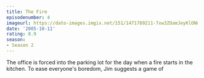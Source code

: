 ```yaml
---
title: The Fire
episodenumber: 4
imageurl: https://dato-images.imgix.net/151/1471789211-7xw3ZOamJeyKlONHnEPYgM401N8.jpg?ixlib=rb-1.1.0&ch=DPR%2CWidth&auto=compress%2Cformat
date: '2005-10-11'
rating: 8.9
season:
- Season 2
---
```


The office is forced into the parking lot for the day when a fire starts in the kitchen. To ease everyone's boredom, Jim suggests a game of